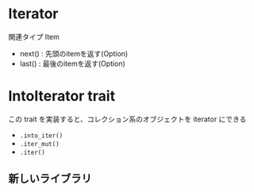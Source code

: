 # Iterator

関連タイプ Item

- next() : 先頭のitemを返す(Option)
- last() : 最後のitemを返す(Option)

# IntoIterator trait

この trait を実装すると、コレクション系のオブジェクトを iterator にできる
- `.into_iter()`
- `.iter_mut()`
- `.iter()`

## 新しいライブラリ
